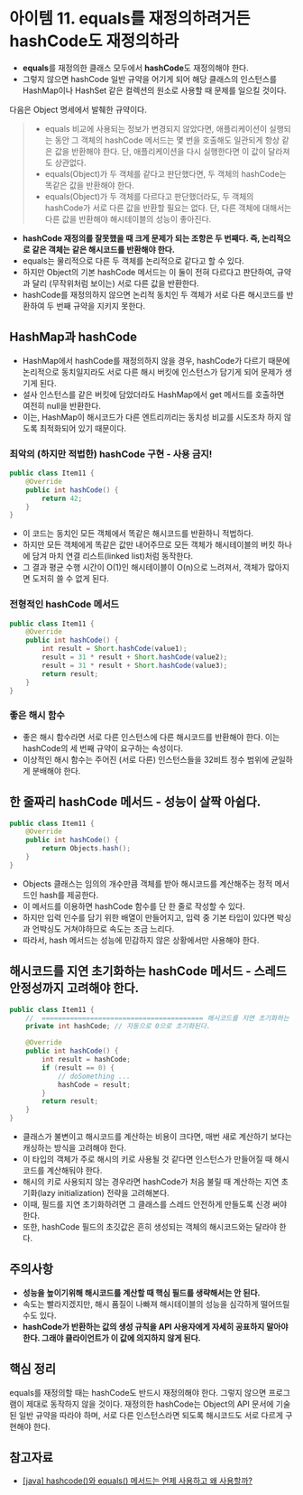 # 아이템 11. equals를 재정의하려거든 hashCode도 재정의하라

- **equals**를 재정의한 클래스 모두에서 **hashCode**도 재정의해야 한다.
- 그렇지 않으면 hashCode 일반 규약을 어기게 되어 해당 클래스의 인스턴스를 HashMap이나 HashSet 같은 컬렉션의 원소로 사용할 때 문제를 일으킬 것이다.

다음은 Object 명세에서 발췌한 규약이다.

> - equals 비교에 사용되는 정보가 변경되지 않았다면, 애플리케이션이 실행되는 동안 그 객체의 hashCode 메서드는 몇 번을 호출해도 일관되게 항상 같은 값을 반환해야 한다. 단, 애플리케이션을 다시 실행한다면 이 값이 달라져도 상관없다.
> - equals(Object)가 두 객체를 같다고 판단했다면, 두 객체의 hashCode는 똑같은 값을 반환해야 한다.
> - equals(Object)가 두 객체를 다르다고 판단했더라도, 두 객체의 hashCode가 서로 다른 값을 반환할 필요는 없다. 단, 다른 객체에 대해서는 다른 값을 반환해야 해시테이블의 성능이 좋아진다.

- **hashCode 재정의를 잘못했을 때 크게 문제가 되는 조항은 두 번째다. 즉, 논리적으로 같은 객체는 같은 해시코드를 반환해야 한다.**
- equals는 물리적으로 다른 두 객체를 논리적으로 같다고 할 수 있다.
- 하지만 Object의 기본 hashCode 메서드는 이 둘이 전혀 다르다고 판단하여, 규약과 달리 (무작위처럼 보이는) 서로 다른 값을 반환한다.
- hashCode를 재정의하지 않으면 논리적 동치인 두 객체가 서로 다른 해시코드를 반환하여 두 번째 규약을 지키지 못한다.

## HashMap과 hashCode

- HashMap에서 hashCode를 재정의하지 않을 경우, hashCode가 다르기 때문에 논리적으로 동치일지라도 서로 다른 해시 버킷에 인스턴스가 담기게 되어 문제가 생기게 된다.
- 설사 인스턴스를 같은 버킷에 담았더라도 HashMap에서 get 메서드를 호출하면 여전히 null을 반환한다.
- 이는, HashMap이 해시코드가 다른 엔트리끼리는 동치성 비교를 시도조차 하지 않도록 최적화되어 있기 때문이다.

### 최악의 (하지만 적법한) hashCode 구현 - 사용 금지!

```java
public class Item11 {
    @Override
    public int hashCode() {
        return 42;
    }
}
```

- 이 코드는 동치인 모든 객체에서 똑같은 해시코드를 반환하니 적법하다.
- 하지만 모든 객체에게 똑같은 값만 내어주므로 모든 객체가 해시테이블의 버킷 하나에 담겨 마치 연결 리스트(linked list)처럼 동작한다.
- 그 결과 평균 수행 시간이 O(1)인 해시테이블이 O(n)으로 느려져서, 객체가 많아지면 도저히 쓸 수 없게 된다.

### 전형적인 hashCode 메서드

```java
public class Item11 {
    @Override
    public int hashCode() {
        int result = Short.hashCode(value1);
        result = 31 * result + Short.hashCode(value2);
        result = 31 * result + Short.hashCode(value3);
        return result;
    }
}
```

### 좋은 해시 함수

- 좋은 해시 함수라면 서로 다른 인스턴스에 다른 해시코드를 반환해야 한다. 이는 hashCode의 세 번째 규약이 요구하는 속성이다.
- 이상적인 해시 함수는 주어진 (서로 다른) 인스턴스들을 32비트 정수 범위에 균일하게 분배해야 한다.

## 한 줄짜리 hashCode 메서드 - 성능이 살짝 아쉽다.

```java
public class Item11 {
    @Override
    public int hashCode() {
        return Objects.hash();
    }
}
```

- Objects 클래스는 임의의 개수만큼 객체를 받아 해시코드를 계산해주는 정적 메서드인 hash를 제공한다.
- 이 메서드를 이용하면 hashCode 함수를 단 한 줄로 작성할 수 있다.
- 하지만 입력 인수를 담기 위한 배열이 만들어지고, 입력 중 기본 타입이 있다면 박싱과 언박싱도 거쳐야하므로 속도는 조금 느리다.
- 따라서, hash 메서드는 성능에 민감하지 않은 상황에서만 사용해야 한다.

## 해시코드를 지연 초기화하는 hashCode 메서드 - 스레드 안정성까지 고려해야 한다.

```java
public class Item11 {
    //  ======================================== 해시코드를 지연 초기화하는 hashCode 메서드 - 스레드 안정성까지 고려해야 한다.
    private int hashCode; // 자동으로 0으로 초기화된다.

    @Override
    public int hashCode() {
        int result = hashCode;
        if (result == 0) {
            // doSomething ...
            hashCode = result;
        }
        return result;
    }
}
```

- 클래스가 불변이고 해시코드를 계산하는 비용이 크다면, 매번 새로 계산하기 보다는 캐싱하는 방식을 고려해야 한다.
- 이 타입의 객체가 주로 해시의 키로 사용될 것 같다면 인스턴스가 만들어질 때 해시코드를 계산해둬야 한다.
- 해시의 키로 사용되지 않는 경우라면 hashCode가 처음 불릴 때 계산하는 지연 초기화(lazy initialization) 전략을 고려해본다.
- 이때, 필드를 지연 초기화하려면 그 클래스를 스레드 안전하게 만들도록 신경 써야 한다.
- 또한, hashCode 필드의 초깃값은 흔히 생성되는 객체의 해시코드와는 달라야 한다.

## 주의사항

- **성능을 높이기위해 해시코드를 계산할 때 핵심 필드를 생략해서는 안 된다.**
- 속도는 빨라지겠지만, 해시 품질이 나빠져 해시테이블의 성능을 심각하게 떨어뜨릴 수도 있다.
- **hashCode가 반환하는 값의 생성 규칙을 API 사용자에게 자세히 공표하지 말아야 한다. 그래야 클라이언트가 이 값에 의지하지 않게 된다.**

## 핵심 정리

equals를 재정의할 때는 hashCode도 반드시 재정의해야 한다. 그렇지 않으면 프로그램이 제대로 동작하지 않을 것이다. 재정의한 hashCode는 Object의 API 문서에 기술된 일반 규약을 따라야 하며,
서로 다른 인스턴스라면 되도록 해시코드도 서로 다르게 구현해야 한다.

## 참고자료
- [[java] hashcode()와 equals() 메서드는 언제 사용하고 왜 사용할까?](https://jisooo.tistory.com/entry/java-hashcode%EC%99%80-equals-%EB%A9%94%EC%84%9C%EB%93%9C%EB%8A%94-%EC%96%B8%EC%A0%9C-%EC%82%AC%EC%9A%A9%ED%95%98%EA%B3%A0-%EC%99%9C-%EC%82%AC%EC%9A%A9%ED%95%A0%EA%B9%8C)